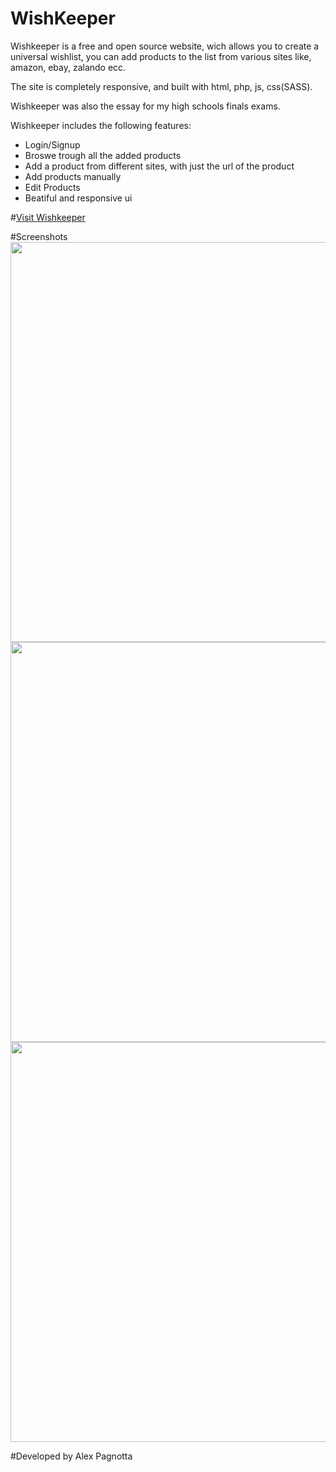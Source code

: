 # WishKeeper

Wishkeeper is a free and open source website, wich allows you to create a universal wishlist, you can add products to the list from various sites like, amazon, ebay, zalando ecc.

The site is completely responsive, and built with html, php, js, css(SASS).

Wishkeeper was also the essay for my high schools finals exams.

Wishkeeper includes the following features:
* Login/Signup 
* Broswe trough all the added products
* Add a product from different sites, with just the url of the product
* Add products manually
* Edit Products
* Beatiful and responsive ui

#[Visit Wishkeeper](http://alexpagnotta.96.lt/WishKeeper/)

#Screenshots
<img src="http://i.imgur.com/oJqENny.png" width="640" heigth="360">
<img src="http://i.imgur.com/rGVsPV3.png" width="640" heigth="360">
<img src="http://i.imgur.com/ye625QY.png" width="640" heigth="360">

#Developed by Alex Pagnotta
